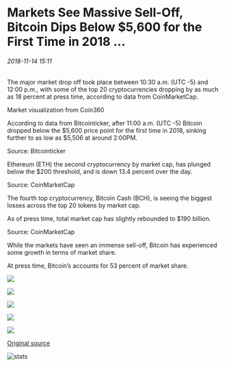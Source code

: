 # Markets See Massive Sell-Off, Bitcoin Dips Below $5,600 for the First Time in 2018 ...

###### 2018-11-14 15:11

The major market drop off took place between 10:30 a.m. (UTC -5) and 12:00 p.m., with some of the top 20 cryptocurrencies dropping by as much as 18 percent at press time, according to data from CoinMarketCap.

Market visualization from Coin360

According to data from Bitcointicker, after 11:00 a.m. (UTC -5) Bitcoin dropped below the $5,600 price point for the first time in 2018, sinking further to as low as $5,506 at around 2:00PM.

Source: Bitcointicker

Ethereum (ETH) the second cryptocurrency by market cap, has plunged below the $200 threshold, and is down 13.4 percent over the day.

Source: CoinMarketCap

The fourth top cryptocurrency, Bitcoin Cash (BCH), is seeing the biggest losses across the top 20 tokens by market cap.

As of press time, total market cap has slightly rebounded to $190 billion.

Source: CoinMarketCap

While the markets have seen an immense sell-off, Bitcoin has experienced some growth in terms of market share.

At press time, Bitcoin’s accounts for 53 percent of market share.

![](https://s3.cointelegraph.com/storage/uploads/view/9d5722a9342f993bf7310687070ccaf2.png)

![](https://s3.cointelegraph.com/storage/uploads/view/03338a2c6bfb408cc6ef819408e3ff45.png)

![](https://s3.cointelegraph.com/storage/uploads/view/a6d6c32874e3db6b89a81b1e69ed5652.jpeg)

![](https://s3.cointelegraph.com/storage/uploads/view/77f8ab27f1aca42c62755fe21c2dce4e.jpeg)

![](https://s3.cointelegraph.com/storage/uploads/view/881959c39aa39a4c77ea0ce7653110f9.jpeg)

[Original source](https://cointelegraph.com/news/markets-see-massive-selloff-bitcoin-dips-below-5-600-for-the-first-time-in-2018)

![stats](https://c.statcounter.com/11760860/0/a89fa40b/1/ "stats")